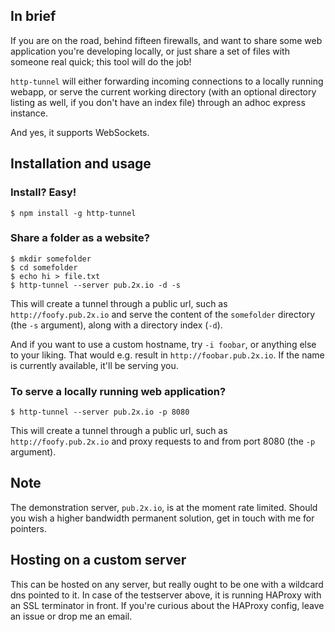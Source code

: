 ## In brief

If you are on the road, behind fifteen firewalls, and want to share some web application you're developing locally, or just share a set of files with someone real quick; this tool will do the job!

`http-tunnel` will either forwarding incoming connections to a locally running webapp, or serve the current working directory (with an optional directory listing as well, if you don't have an index file) through an adhoc express instance.

And yes, it supports WebSockets.

## Installation and usage

### Install? Easy!

`$ npm install -g http-tunnel`

### Share a folder as a website?

```
$ mkdir somefolder
$ cd somefolder
$ echo hi > file.txt
$ http-tunnel --server pub.2x.io -d -s
```

This will create a tunnel through a public url, such as `http://foofy.pub.2x.io` and serve the content of the `somefolder` directory (the `-s` argument), along with a directory index (`-d`).

And if you want to use a custom hostname, try `-i foobar`, or anything else to your liking. That would e.g. result in `http://foobar.pub.2x.io`. If the name is currently available, it'll be serving you.

### To serve a locally running web application?

```
$ http-tunnel --server pub.2x.io -p 8080
```

This will create a tunnel through a public url, such as `http://foofy.pub.2x.io` and proxy requests to and from port 8080 (the `-p` argument).

## Note

The demonstration server, `pub.2x.io`, is at the moment rate limited. Should you wish a higher bandwidth permanent solution, get in touch with me for pointers.

## Hosting on a custom server

This can be hosted on any server, but really ought to be one with a wildcard dns pointed to it. In case of the testserver above, it is running HAProxy with an SSL terminator in front. If you're curious about the HAProxy config, leave an issue or drop me an email.